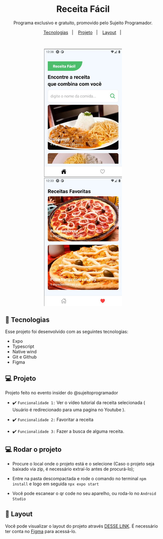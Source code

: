 <h1 align="center"> Receita Fácil </h1>

<p align="center">
Programa exclusivo e gratuito, promovido pelo Sujeito Programador. <br/>
</p>

<p align="center">
  <a href="#-tecnologias">Tecnologias</a>&nbsp;&nbsp;&nbsp;|&nbsp;&nbsp;&nbsp;
  <a href="#-projeto">Projeto</a>&nbsp;&nbsp;&nbsp;|&nbsp;&nbsp;&nbsp;
  <a href="#-layout">Layout</a>&nbsp;&nbsp;&nbsp;|&nbsp;
</p>

<br>

<p align="center">
  <img alt="projeto receita-fácil" src=".github/preview-2.jpg" width="50%">
  <img alt="projeto receita-fácil" src=".github/preview.jpg" width="50%">
</p>

## 🚀 Tecnologias

Esse projeto foi desenvolvido com as seguintes tecnologias:

- Expo
- Typescript
- Native wind
- Git e Github
- Figma

## 💻 Projeto

Projeto feito no evento insider do @sujeitoprogramador

- :heavy_check_mark: `Funcionalidade 1:` Ver o vídeo tutorial da receita selecionada ( Usuário é redirecionado para uma pagina no Youtube ).

- :heavy_check_mark: `Funcionalidade 2:` Favoritar a receita

- :heavy_check_mark: `Funcionalidade 3:` Fazer a busca de alguma receita.

## 💻 Rodar o projeto

- Procure o local onde o projeto está e o selecione (Caso o projeto seja baixado via zip, é necessário extraí-lo antes de procurá-lo);

- Entre na pasta descompactada e rode o comando no terminal `npm install` e logo em seguida `npx expo start`

- Você pode escanear o qr code no seu aparelho, ou roda-lo no `Android Studio`

## 🔖 Layout

Você pode visualizar o layout do projeto através [DESSE LINK](https://www.figma.com/file/U5FIz9fg1qPzjNXti1oXag/App-Receita-Fácil?node-id=0-1&t=WL9xzbNbMb8Rlk5V-0). É necessário ter conta no [Figma](https://figma.com) para acessá-lo.

